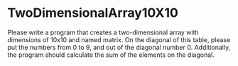 # TwoDimensionalArray10X10
Please write a program that creates a two-dimensional array with dimensions of 10x10 and named matrix. On the diagonal of this table, please put the numbers from 0 to 9, and out of the diagonal number 0. 
Additionally, the program should calculate the sum of the elements on the diagonal.
